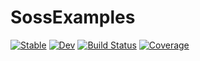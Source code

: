 # SossExamples

[![Stable](https://img.shields.io/badge/docs-stable-blue.svg)](https://cscherrer.github.io/SossExamples.jl/stable)
[![Dev](https://img.shields.io/badge/docs-dev-blue.svg)](https://cscherrer.github.io/SossExamples.jl/dev)
[![Build Status](https://github.com/cscherrer/SossExamples.jl/workflows/CI/badge.svg)](https://github.com/cscherrer/SossExamples.jl/actions)
[![Coverage](https://codecov.io/gh/cscherrer/SossExamples.jl/branch/master/graph/badge.svg)](https://codecov.io/gh/cscherrer/SossExamples.jl)
